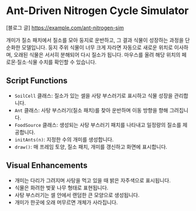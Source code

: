 # Ant-Driven Nitrogen Cycle Simulator
[블로그 글]
https://example.com/ant-nitrogen-sim

개미가 질소 패치에서 질소를 모아 둥지로 운반하고, 그 결과 식물이 성장하는 과정을 단순화한 모델입니다. 둥지 주위 식물이 너무 크게 자라면 자동으로 새로운 위치로 이사하며, 오래된 식물은 서서히 분해되어 다시 질소가 됩니다. 마우스를 올려 해당 위치의 페로몬·질소·식물 수치를 확인할 수 있습니다.

## Script Functions
- `SoilCell` 클래스: 질소가 있는 셀을 사탕 부스러기로 표시하고 식물 성장을 관리합니다.
- `Ant` 클래스: 사탕 부스러기(질소 패치)를 찾아 운반하며 이동 방향을 향해 그려집니다.
- `FoodSource` 클래스: 생성되는 사탕 부스러기 패치를 나타내고 일정량의 질소를 제공합니다.
- `initAnts(n)`: 지정한 수의 개미를 생성합니다.
- `draw()`: 매 프레임 토양, 질소 패치, 개미를 갱신하고 화면에 표시합니다.

## Visual Enhancements
- 개미는 다리가 그려지며 사탕을 먹고 있을 때 밝은 자주색으로 표시됩니다.
- 식물은 화려한 벚꽃 나무 형태로 표현됩니다.
- 사탕 부스러기는 셀 안에서 랜덤한 큰 모양으로 생성됩니다.
- 개미가 한곳에 오래 머무르면 개체가 사라집니다.
